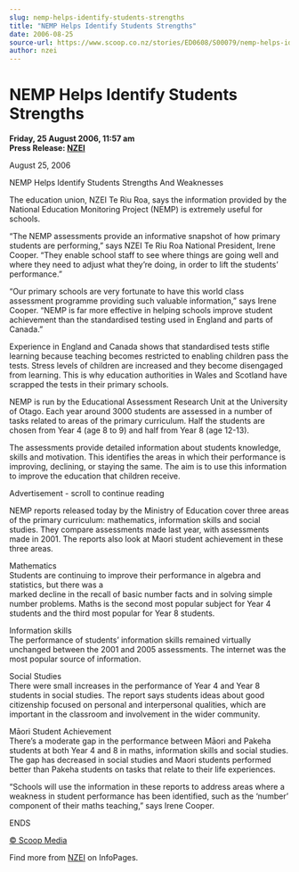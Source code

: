```yaml
---
slug: nemp-helps-identify-students-strengths
title: "NEMP Helps Identify Students Strengths"
date: 2006-08-25
source-url: https://www.scoop.co.nz/stories/ED0608/S00079/nemp-helps-identify-students-strengths.htm
author: nzei
---
```

NEMP Helps Identify Students Strengths
======================================

**Friday, 25 August 2006, 11:57 am**  
**Press Release: [NZEI](https://info.scoop.co.nz/NZEI)**

August 25, 2006

NEMP Helps Identify Students Strengths And Weaknesses

The education union, NZEI Te Riu Roa, says the information provided by the National Education Monitoring Project (NEMP) is extremely useful for schools.

“The NEMP assessments provide an informative snapshot of how primary students are performing,” says NZEI Te Riu Roa National President, Irene Cooper. “They enable school staff to see where things are going well and where they need to adjust what they’re doing, in order to lift the students’ performance.”

“Our primary schools are very fortunate to have this world class assessment programme providing such valuable information,” says Irene Cooper. “NEMP is far more effective in helping schools improve student achievement than the standardised testing used in England and parts of Canada.”

Experience in England and Canada shows that standardised tests stifle learning because teaching becomes restricted to enabling children pass the tests. Stress levels of children are increased and they become disengaged from learning. This is why education authorities in Wales and Scotland have scrapped the tests in their primary schools.

NEMP is run by the Educational Assessment Research Unit at the University of Otago. Each year around 3000 students are assessed in a number of tasks related to areas of the primary curriculum. Half the students are chosen from Year 4 (age 8 to 9) and half from Year 8 (age 12-13).

The assessments provide detailed information about students knowledge, skills and motivation. This identifies the areas in which their performance is improving, declining, or staying the same. The aim is to use this information to improve the education that children receive.

Advertisement - scroll to continue reading





NEMP reports released today by the Ministry of Education cover three areas of the primary curriculum: mathematics, information skills and social studies. They compare assessments made last year, with assessments made in 2001. The reports also look at Maori student achievement in these three areas.

Mathematics  
Students are continuing to improve their performance in algebra and statistics, but there was a  
marked decline in the recall of basic number facts and in solving simple number problems. Maths is the second most popular subject for Year 4 students and the third most popular for Year 8 students.

Information skills  
The performance of students’ information skills remained virtually unchanged between the 2001 and 2005 assessments. The internet was the most popular source of information.

Social Studies  
There were small increases in the performance of Year 4 and Year 8 students in social studies. The report says students ideas about good citizenship focused on personal and interpersonal qualities, which are important in the classroom and involvement in the wider community.

Māori Student Achievement  
There’s a moderate gap in the performance between Māori and Pakeha students at both Year 4 and 8 in maths, information skills and social studies. The gap has decreased in social studies and Maori students performed better than Pakeha students on tasks that relate to their life experiences.

“Schools will use the information in these reports to address areas where a weakness in student performance has been identified, such as the ‘number’ component of their maths teaching,” says Irene Cooper.

ENDS

[© Scoop Media](http://www.scoop.co.nz/about/terms.html)

Find more from [NZEI](https://info.scoop.co.nz/NZEI) on InfoPages.